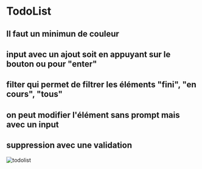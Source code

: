 # TodoList
## Il faut un minimun de couleur
## input avec un ajout soit en appuyant sur le bouton ou pour "enter"
## filter qui permet de filtrer les éléments "fini", "en cours", "tous"
## on peut modifier l'élément sans prompt mais avec un input
## suppression avec une validation 
![todolist](https://cdn.discordapp.com/attachments/906230914483388466/1001383192235876413/Capture_decran_2022-07-26_a_08.59.11.png)